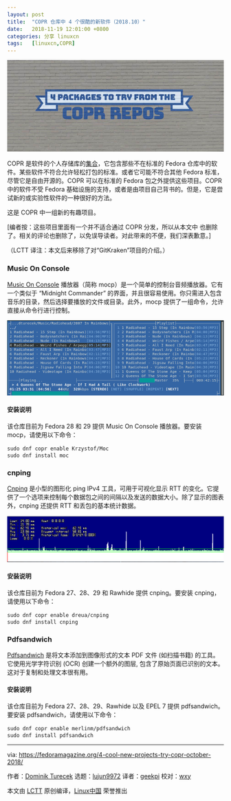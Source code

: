 ```yaml
---
layout: post
title:	"COPR 仓库中 4 个很酷的新软件（2018.10）"
date:	2018-11-19 12:01:00 +0800 
categories:	分享 linuxcn 
tags:	[linuxcn,COPR]
---
```



![](/Asserts/Images/album/201811/19/120125j6ip4lh26fc2cii4.jpg)


COPR 是软件的个人存储库的[集合](https://copr.fedorainfracloud.org/)，它包含那些不在标准的 Fedora 仓库中的软件。某些软件不符合允许轻松打包的标准。或者它可能不符合其他 Fedora 标准，尽管它是自由开源的。COPR 可以在标准的 Fedora 包之外提供这些项目。COPR 中的软件不受 Fedora 基础设施的支持，或者是由项目自己背书的。但是，它是尝试新的或实验性软件的一种很好的方法。


这是 COPR 中一组新的有趣项目。


[编者按：这些项目里面有一个并不适合通过 COPR 分发，所以从本文中 也删除了。相关的评论也删除了，以免误导读者。对此带来的不便，我们深表歉意。]


（LCTT 译注：本文后来移除了对“GitKraken”项目的介绍。）


### Music On Console


[Music On Console](http://moc.daper.net/) 播放器（简称 mocp）是一个简单的控制台音频播放器。它有一个类似于 “Midnight Commander” 的界面，并且很容易使用。你只需进入包含音乐的目录，然后选择要播放的文件或目录。此外，mocp 提供了一组命令，允许直接从命令行进行控制。


![](/Asserts/Images/album/201811/19/120126im5pu5llnpe65s7p.png)


#### 安装说明


该仓库目前为 Fedora 28 和 29 提供 Music On Console 播放器。要安装 mocp，请使用以下命令：



```
sudo dnf copr enable Krzystof/Moc
sudo dnf install moc
```

### cnping


[Cnping](https://github.com/cnlohr/cnping) 是小型的图形化 ping IPv4 工具，可用于可视化显示 RTT 的变化。它提供了一个选项来控制每个数据包之间的间隔以及发送的数据大小。除了显示的图表外，cnping 还提供 RTT 和丢包的基本统计数据。


![](/Asserts/Images/album/201811/19/120126nx2nq4tqcquvssmz.png)


#### 安装说明


该仓库目前为 Fedora 27、28、29 和 Rawhide 提供 cnping。要安装 cnping，请使用以下命令：



```
sudo dnf copr enable dreua/cnping
sudo dnf install cnping
```

### Pdfsandwich


[Pdfsandwich](http://www.tobias-elze.de/pdfsandwich/) 是将文本添加到图像形式的文本 PDF 文件 (如扫描书籍) 的工具。它使用光学字符识别 (OCR) 创建一个额外的图层, 包含了原始页面已识别的文本。这对于复制和处理文本很有用。


#### 安装说明


该仓库目前为 Fedora 27、28、29、Rawhide 以及 EPEL 7 提供 pdfsandwich。要安装 pdfsandwich，请使用以下命令：



```
sudo dnf copr enable merlinm/pdfsandwich
sudo dnf install pdfsandwich
```



---


via: <https://fedoramagazine.org/4-cool-new-projects-try-copr-october-2018/>


作者：[Dominik Turecek](https://fedoramagazine.org) 选题：[lujun9972](https://github.com/lujun9972) 译者：[geekpi](https://github.com/geekpi) 校对：[wxy](https://github.com/wxy)


本文由 [LCTT](https://github.com/LCTT/TranslateProject) 原创编译，[Linux中国](https://linux.cn/) 荣誉推出
